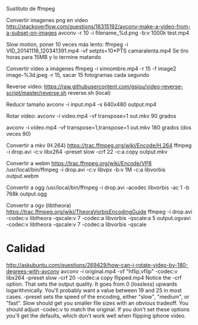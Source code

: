 Sustituto de ffmpeg

Convertir imagenes png en video
http://stackoverflow.com/questions/16315192/avconv-make-a-video-from-a-subset-on-images
avconv -r 10 -i filename_%d.png -b:v 1000k test.mp4

Slow motion, poner 10 veces más lento:
ffmpeg -i VID_20141118_120341391.mp4 -vf setpts=10*PTS camaralenta.mp4
Se tiro horas para 15MB y lo termine matando

Convertir video a imágenes
ffmpeg -i sinnombre.mp4 -r 15 -f image2 image-%3d.jpeg
  -r 15, sacar 15 fotogramas cada segundo

Reverse video:
https://raw.githubusercontent.com/gsiou/video-reverse-script/master/reverse.sh
reverse.sh (local)

Reducir tamaño
avconv -i input.mp4 -s 640x480 output.mp4

Rotar video:
avconv -i video.mp4 -vf transpose=1 out.mkv
  90 grados

avconv -i video.mp4 -vf transpose=1,transpose=1 out.mkv
  180 grados (dos veces 90)

Convertir a mkv (H.264)
https://trac.ffmpeg.org/wiki/Encode/H.264
ffmpeg -i drop.avi -c:v libx264 -preset slow -crf 22 -c:a copy output.mkv

Convertir a webm
https://trac.ffmpeg.org/wiki/Encode/VP8
/usr/local/bin/ffmpeg -i drop.avi -c:v libvpx -b:v 1M -c:a libvorbis output.webm

Convertir a ogg
/usr/local/bin/ffmpeg -i drop.avi -acodec libvorbis -ac 1 -b 768k output.ogg

Convertir a ogv (libtheora)
https://trac.ffmpeg.org/wiki/TheoraVorbisEncodingGuide
ffmpeg -i drop.avi -codec:v libtheora -qscale:v 7 -codec:a libvorbis -qscale:a 5 output.ogvavi -codec:v libtheora -qscale:v 7 -codec:a libvorbis -qscale



# Calidad
http://askubuntu.com/questions/269429/how-can-i-rotate-video-by-180-degrees-with-avconv
avconv -i original.mp4 -vf "hflip,vflip" -codec:v libx264 -preset slow -crf 20 -codec:a copy flipped.mp4
Notice the -crf option. That sets the output quality. It goes from 0 (lossless) upwards logarithmically. You'll probably want a value between 19 and 25 in most cases. -preset sets the speed of the encoding, either "slow", "medium", or "fast". Slow should get you smaller file sizes with an obvious tradeoff. You should adjust -codec:v to match the original. If you don't set these options you'll get the defaults, which don't work well when flipping iphone video.

